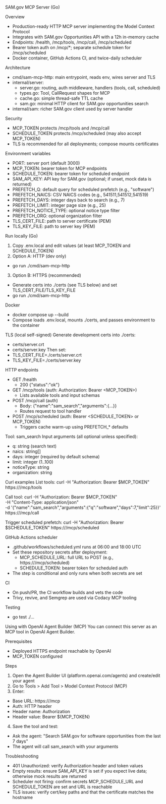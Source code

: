 SAM.gov MCP Server (Go)

Overview

- Production-ready HTTP MCP server implementing the Model Context Protocol
- Integrates with SAM.gov Opportunities API with a 12h in-memory cache
- Endpoints: /health, /mcp/tools, /mcp/call, /mcp/scheduled
- Bearer token auth on /mcp/\*; separate schedule token for /mcp/scheduled
- Docker container, GitHub Actions CI, and twice-daily scheduler

Architecture

- cmd/sam-mcp-http: main entrypoint, reads env, wires server and TLS
- internal/server:
  - server.go: routing, auth middleware, handlers (tools, call, scheduled)
  - types.go: Tool, CallRequest shapes for MCP
  - cache.go: simple thread-safe TTL cache
  - sam.go: minimal HTTP client for SAM.gov opportunities search
- internal/sam: richer SAM.gov client used by server handler

Security

- MCP_TOKEN protects /mcp/tools and /mcp/call
- SCHEDULE_TOKEN protects /mcp/scheduled (may also accept MCP_TOKEN)
- TLS is recommended for all deployments; compose mounts certificates

Environment variables

- PORT: server port (default 3000)
- MCP_TOKEN: bearer token for MCP endpoints
- SCHEDULE_TOKEN: bearer token for scheduled endpoint
- SAM_API_KEY: API key for SAM.gov (optional; if unset, mock data is returned)
- PREFETCH_Q: default query for scheduled prefetch (e.g., "software")
- PREFETCH_NAICS: CSV NAICS codes (e.g., 541511,541512,541519)
- PREFETCH_DAYS: integer days back to search (e.g., 7)
- PREFETCH_LIMIT: integer page size (e.g., 25)
- PREFETCH_NOTICE_TYPE: optional notice type filter
- PREFETCH_ORG: optional organization filter
- TLS_CERT_FILE: path to server certificate (PEM)
- TLS_KEY_FILE: path to server key (PEM)

Run locally (Go)

1. Copy .env.local and edit values (at least MCP_TOKEN and SCHEDULE_TOKEN)
2. Option A: HTTP (dev only)

- go run ./cmd/sam-mcp-http

3. Option B: HTTPS (recommended)

- Generate certs into ./certs (see TLS below) and set TLS_CERT_FILE/TLS_KEY_FILE
- go run ./cmd/sam-mcp-http

Docker

- docker compose up --build
- Compose loads .env.local, mounts ./certs, and passes environment to the container

TLS (local self-signed)
Generate development certs into ./certs:

- certs/server.crt
- certs/server.key
  Then set:
- TLS_CERT_FILE=./certs/server.crt
- TLS_KEY_FILE=./certs/server.key

HTTP endpoints

- GET /health
  - 200 {"status":"ok"}
- GET /mcp/tools (auth: Authorization: Bearer <MCP_TOKEN>)
  - Lists available tools and input schemas
- POST /mcp/call (auth)
  - Body: {"name":"sam_search","arguments":{...}}
  - Routes request to tool handler
- POST /mcp/scheduled (auth: Bearer <SCHEDULE_TOKEN> or MCP_TOKEN)
  - Triggers cache warm-up using PREFETCH\_\* defaults

Tool: sam_search
Input arguments (all optional unless specified):

- q: string (search text)
- naics: string[]
- days: integer (required by default schema)
- limit: integer (1..100)
- noticeType: string
- organization: string

Curl examples
List tools:
curl -H "Authorization: Bearer $MCP_TOKEN" https://<host>/mcp/tools

Call tool:
curl -H "Authorization: Bearer $MCP_TOKEN" \
 -H "Content-Type: application/json" \
 -d '{"name":"sam_search","arguments":{"q":"software","days":7,"limit":25}}' \
 https://<host>/mcp/call

Trigger scheduled prefetch:
curl -H "Authorization: Bearer $SCHEDULE_TOKEN" https://<host>/mcp/scheduled

GitHub Actions scheduler

- .github/workflows/scheduled.yml runs at 06:00 and 18:00 UTC
- Set these repository secrets after deployment:
  - MCP_SCHEDULE_URL: full URL to POST (e.g., https://<host>/mcp/scheduled)
  - SCHEDULE_TOKEN: bearer token for scheduled auth
- The step is conditional and only runs when both secrets are set

CI

- On push/PR, the CI workflow builds and vets the code
- Trivy, revive, and Semgrep are used via Codacy MCP tooling

Testing

- go test ./...

Using with OpenAI Agent Builder (MCP)
You can connect this server as an MCP tool in OpenAI Agent Builder.

Prerequisites

- Deployed HTTPS endpoint reachable by OpenAI
- MCP_TOKEN configured

Steps

1. Open the Agent Builder UI (platform.openai.com/agents) and create/edit your agent
2. Go to Tools > Add Tool > Model Context Protocol (MCP)
3. Enter:

- Base URL: https://<host>/mcp
- Auth: HTTP header
- Header name: Authorization
- Header value: Bearer ${MCP_TOKEN}

4. Save the tool and test:

- Ask the agent: "Search SAM.gov for software opportunities from the last 7 days"
- The agent will call sam_search with your arguments

Troubleshooting

- 401 Unauthorized: verify Authorization header and token values
- Empty results: ensure SAM_API_KEY is set if you expect live data; otherwise mock results are returned
- Scheduler not firing: confirm secrets MCP_SCHEDULE_URL and SCHEDULE_TOKEN are set and URL is reachable
- TLS issues: verify cert/key paths and that the certificate matches the hostname
